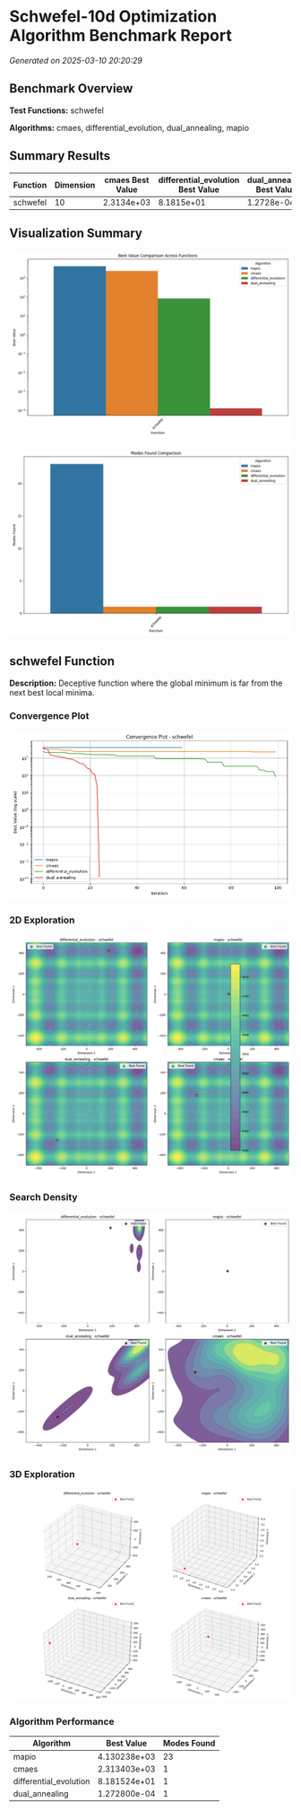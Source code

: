 # Schwefel-10d Optimization Algorithm Benchmark Report

*Generated on 2025-03-10 20:20:29*

## Benchmark Overview

**Test Functions:** schwefel

**Algorithms:** cmaes, differential_evolution, dual_annealing, mapio

## Summary Results

| Function | Dimension | cmaes Best Value | differential_evolution Best Value | dual_annealing Best Value | mapio Best Value |
| --- | --- | --- | --- | --- | --- |
| schwefel | 10 | 2.3134e+03 | 8.1815e+01 | 1.2728e-04 | 4.1302e+03 |

## Visualization Summary

![Best Value Comparison](schwefel-10d_best_value_comparison.png)

![Modes Found Comparison](schwefel-10d_modes_found_comparison.png)

## schwefel Function

**Description:** Deceptive function where the global minimum is far from the next best local minima.

### Convergence Plot

![Convergence Plot](schwefel-10d_convergence_schwefel.png)

### 2D Exploration

![2D Exploration](schwefel-10d_exploration_2d_schwefel.png)

### Search Density

![Search Density](schwefel-10d_density_schwefel_dims.png)

### 3D Exploration

![3D Exploration](schwefel-10d_exploration_3d_schwefel.png)

### Algorithm Performance

| Algorithm | Best Value | Modes Found |
| --- | --- | --- |
| mapio | 4.130238e+03 | 23 |
| cmaes | 2.313403e+03 | 1 |
| differential_evolution | 8.181524e+01 | 1 |
| dual_annealing | 1.272800e-04 | 1 |

